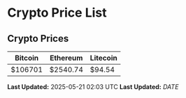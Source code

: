 # Crypto Price List

## Crypto Prices
| Bitcoin | Ethereum | Litecoin |
| ------- | -------- | -------- |
| $106701 | $2540.74 | $94.54 |
**Last Updated:** 2025-05-21 02:03 UTC
**Last Updated:** $DATE$
